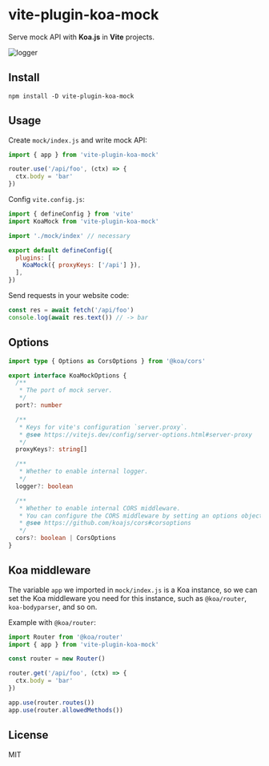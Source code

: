 # vite-plugin-koa-mock

Serve mock API with **Koa.js** in **Vite** projects.

![logger](https://raw.githubusercontent.com/mys1024/vite-plugin-koa-mock/main/images/logger.png)

## Install

```shell
npm install -D vite-plugin-koa-mock
```

## Usage

Create `mock/index.js` and write mock API:

```javascript
import { app } from 'vite-plugin-koa-mock'

router.use('/api/foo', (ctx) => {
  ctx.body = 'bar'
})
```

Config `vite.config.js`:

```javascript
import { defineConfig } from 'vite'
import KoaMock from 'vite-plugin-koa-mock'

import './mock/index' // necessary

export default defineConfig({
  plugins: [
    KoaMock({ proxyKeys: ['/api'] }),
  ],
})
```

Send requests in your website code:

```javascript
const res = await fetch('/api/foo')
console.log(await res.text()) // -> bar
```

## Options

```typescript
import type { Options as CorsOptions } from '@koa/cors'

export interface KoaMockOptions {
  /**
   * The port of mock server.
   */
  port?: number

  /**
   * Keys for vite's configuration `server.proxy`.
   * @see https://vitejs.dev/config/server-options.html#server-proxy
   */
  proxyKeys?: string[]

  /**
   * Whether to enable internal logger.
   */
  logger?: boolean

  /**
   * Whether to enable internal CORS middleware.
   * You can configure the CORS middleware by setting an options object.
   * @see https://github.com/koajs/cors#corsoptions
   */
  cors?: boolean | CorsOptions
}
```

## Koa middleware

The variable `app` we imported in `mock/index.js` is a Koa instance, so we can set the Koa middleware you need for this instance, such as `@koa/router`, `koa-bodyparser`, and so on.

Example with `@koa/router`:

```javascript
import Router from '@koa/router'
import { app } from 'vite-plugin-koa-mock'

const router = new Router()

router.get('/api/foo', (ctx) => {
  ctx.body = 'bar'
})

app.use(router.routes())
app.use(router.allowedMethods())
```

## License

MIT
